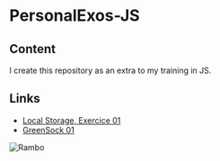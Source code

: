 # PersonalExos-JS

## Content
I create this repository as an extra to my training in JS.

## Links
* [Local Storage, Exercice 01](localStorage01)
* [GreenSock 01](GSAP01)

![Rambo](https://media.giphy.com/media/J2ORK2RHflkDLkBemc/giphy.gif)